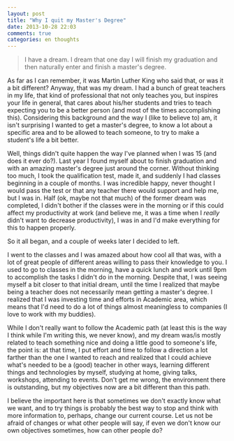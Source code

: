 ```yaml
---
layout: post
title: "Why I quit my Master's Degree"
date: 2013-10-28 22:03
comments: true
categories: en thoughts
---
```


>I have a dream. I dream that one day I will finish my graduation and then naturally enter and finish a master's degree.

As far as I can remember, it was Martin Luther King who said that, or was it a bit different? Anyway, that was my dream. <!-- more --> I had a bunch of great teachers in my life, that kind of professional that not only teaches you, but inspires your life in general, that cares about his/her students and tries to teach expecting you to be a better person (and most of the times accomplishing this). Considering this background and the way I (like to believe to) am, it isn't surprising I wanted to get a master's degree, to know a lot about a specific area and to be allowed to teach someone, to try to make a student's life a bit better.

Well, things didn't quite happen the way I've planned when I was 15 (and does it ever do?). Last year I found myself about to finish graduation and with an amazing master's degree just around the corner. Without thinking too much, I took the qualification test, made it, and suddenly I had classes beginning in a couple of months. I was incredible happy, never thought I would pass the test or that any teacher there would support and help me, but I was in. Half (ok, maybe not that much) of the former dream was completed, I didn't bother if the classes were in the morning or if this could affect my productivity at work (and believe me, it was a time when I _really_ didn't want to decrease productivity), I was in and I'd make everything for this to happen properly.

So it all began, and a couple of weeks later I decided to left.

I went to the classes and I was amazed about how cool all that was, with a lot of great people of different areas willing to pass their knowledge to you. I used to go to classes in the morning, have a quick lunch and work until 9pm to accomplish the tasks I didn't do in the morning. Despite that, I was seeing myself a bit closer to that initial dream, until the time I realized that maybe being a teacher does not necessarily mean getting a master's degree. I realized that I was investing time and efforts in Academic area, which means that I'd need to do a lot of things almost meaningless to companies (I love to work with my buddies).

While I don't really want to follow the Academic path (at least this is the way I think while I'm writing this, we never know), and my dream was/is mostly related to teach something nice and doing a little good to someone's life, the point is: at that time, I put effort and time to follow a direction a lot farther than the one I wanted to reach and realized that I could achieve what's needed to be a (good) teacher in other ways, learning different things and technologies by myself, studying at home, giving talks, workshops, attending to events. Don't get me wrong, the environment there is outstanding, but my objectives now are a bit different than this path.

I believe the important here is that sometimes we don't exactly know what we want, and to try things is probably the best way to stop and think with more information to, perhaps, change our current course. Let us not be afraid of changes or what other people will say, if even we don't know our own objectives sometimes, how can other people do?
